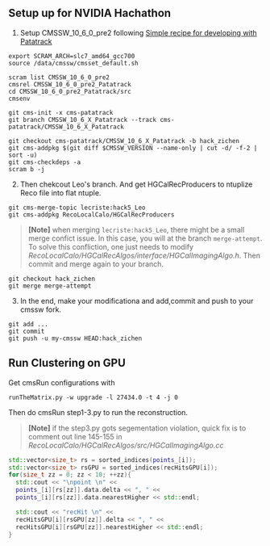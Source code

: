 ## Setup up for NVIDIA Hachathon

1. Setup CMSSW_10_6_0_pre2 following [Simple recipe for developing with Patatrack](https://patatrack.web.cern.ch/patatrack//wiki/PatatrackDevelopment.html)

```
export SCRAM_ARCH=slc7_amd64_gcc700
source /data/cmssw/cmsset_default.sh

scram list CMSSW_10_6_0_pre2
cmsrel CMSSW_10_6_0_pre2_Patatrack
cd CMSSW_10_6_0_pre2_Patatrack/src
cmsenv

git cms-init -x cms-patatrack
git branch CMSSW_10_6_X_Patatrack --track cms-patatrack/CMSSW_10_6_X_Patatrack

git checkout cms-patatrack/CMSSW_10_6_X_Patatrack -b hack_zichen
git cms-addpkg $(git diff $CMSSW_VERSION --name-only | cut -d/ -f-2 | sort -u)
git cms-checkdeps -a
scram b -j
```


2. Then chekcout Leo's branch. And get HGCalRecProducers to ntuplize Reco file into flat ntuple.
```
git cms-merge-topic lecriste:hack5_Leo
git cms-addpkg RecoLocalCalo/HGCalRecProducers
```

> **[Note]** when merging `lecriste:hack5_Leo`, there might be a small merge confict issue. In this case, you will at the branch `merge-attempt`. To solve this confliction, one just needs to modify *RecoLocalCalo/HGCalRecAlgos/interface/HGCalImagingAlgo.h*. Then commit and merge again to your branch.

```
git checkout hack_zichen
git merge merge-attempt
```



3. In the end, make your modificationa and add,commit and push to your cmssw fork.
```
git add ...
git commit
git push -u my-cmssw HEAD:hack_zichen
```
## Run Clustering on GPU

Get cmsRun configurations with 
```
runTheMatrix.py -w upgrade -l 27434.0 -t 4 -j 0
```

Then do cmsRun step1-3.py to run the reconstruction.

> **[Note]** if the step3.py gots segementation violation, quick fix is to comment out line 145-155 in *RecoLocalCalo/HGCalRecAlgos/src/HGCalImagingAlgo.cc*

```c++
std::vector<size_t> rs = sorted_indices(points_[i]);
std::vector<size_t> rsGPU = sorted_indices(recHitsGPU[i]);
for(size_t zz = 0; zz < 10; ++zz){
  std::cout << "\npoint \n" <<
  points_[i][rs[zz]].data.delta << ", " <<
  points_[i][rs[zz]].data.nearestHigher << std::endl;

  std::cout << "recHit \n" <<
  recHitsGPU[i][rsGPU[zz]].delta << ", " <<
  recHitsGPU[i][rsGPU[zz]].nearestHigher << std::endl;
}
```

